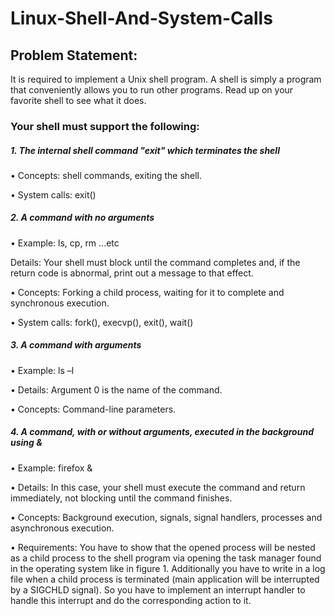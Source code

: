 # Linux-Shell-And-System-Calls

## Problem Statement:
It is required to implement a Unix shell program. A shell is simply a program that conveniently allows you to run other programs. Read up on your favorite shell to see what it does.

### Your shell must support the following:

##### 1. The internal shell command "exit" which terminates the shell

• Concepts: shell commands, exiting the shell.

• System calls: exit()

##### 2. A command with no arguments

• Example: ls, cp, rm ...etc

Details: Your shell must block until the command completes and, if the return code is
abnormal, print out a message to that effect.

• Concepts: Forking a child process, waiting for it to complete and synchronous execution.

• System calls: fork(), execvp(), exit(), wait()

##### 3. A command with arguments

• Example: ls –l

• Details: Argument 0 is the name of the command.

• Concepts: Command-line parameters.

##### 4. A command, with or without arguments, executed in the background using &

• Example: firefox &

• Details: In this case, your shell must execute the command and return immediately, not
blocking until the command finishes.

• Concepts: Background execution, signals, signal handlers, processes and
asynchronous execution.

• Requirements: You have to show that the opened process will be nested as a child
process to the shell program via opening the task manager found in the operating
system like in figure 1. Additionally you have to write in a log file when a child process is
terminated (main application will be interrupted by a SIGCHLD signal). So you have to implement an interrupt handler to handle this interrupt and do the corresponding
action to it.
